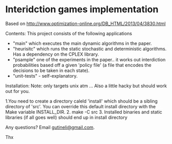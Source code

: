 Interidction games implementation
=================================

Based on http://www.optimization-online.org/DB_HTML/2013/04/3830.html

Contents:
This project consists of the following applications

- "main" which executes the main dynamic algorithms in the paper.
- "heurisitc" which runs the static stochastic and deterministic algorithms. Has a dependency on the CPLEX library.
- "psample" one of the experiments in the paper.. it works out interdiction probabilities based off a given 'policy file' (a file that encodes the decisions to be taken in each state).
- "unit-tests" - self-explanatory.

Installation:
Note: only targets unix atm ...
Also a little hacky but should work out for you. 

1.You need to create a directory caleld 'install' which should be a sibling directory of 'src'. You can override this default install directory with the Make variable INSTALL_DIR.
2. make -C src
3. Installed binaries and static libraries (if all goes well) should end up in install directory

Any questions? Email gutineli@gmail.com.

Thx
